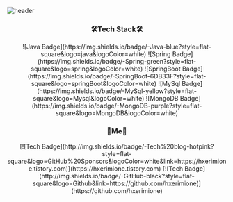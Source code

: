 ![header](https://capsule-render.vercel.app/api?type=waving&color=F4BBBB&height=300&section=header&text=Jang%20Haerim&fontSize=90)

<h3 align="center">🛠Tech Stack🛠</h3>
<p align="center">
![Java Badge](https://img.shields.io/badge/-Java-blue?style=flat-square&logo=java&logoColor=white)
![Spring Badge](https://img.shields.io/badge/-Spring-green?style=flat-square&logo=spring&logoColor=white)
![SpringBoot Badge](https://img.shields.io/badge/-SpringBoot-6DB33F?style=flat-square&logo=springBoot&logoColor=white)
![MySql Badge](https://img.shields.io/badge/-MySql-yellow?style=flat-square&logo=Mysql&logoColor=white)
![MongoDB Badge](https://img.shields.io/badge/-MongoDB-purple?style=flat-square&logo=MongoDB&logoColor=white)


</p>
<h3 align="center">🍒Me🍒</h3>
<p align="center">
[![Tech  Badge](http://img.shields.io/badge/-Tech%20blog-hotpink?style=flat-square&logo=GitHub%20Sponsors&logoColor=white&link=https://hxerimione.tistory.com)](https://hxerimione.tistory.com)
[![Tech  Badge](http://img.shields.io/badge/-GitHub-black?style=flat-square&logo=Github&link=https://github.com/hxerimione)](https://github.com/hxerimione)
</p>

<!--
**hxerimione/hxerimione** is a ✨ _special_ ✨ repository because its `README.md` (this file) appears on your GitHub profile.

Here are some ideas to get you started:

- 🔭 I’m currently working on ...
- 🌱 I’m currently learning ...
- 👯 I’m looking to collaborate on ...
- 🤔 I’m looking for help with ...
- 💬 Ask me about ...
- 📫 How to reach me: ...
- 😄 Pronouns: ...
- ⚡ Fun fact: ...
-->
